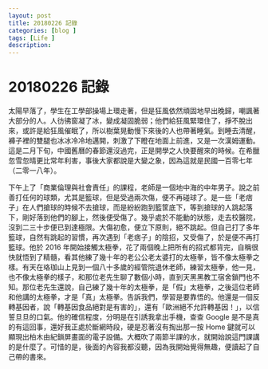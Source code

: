 ```yaml
---
layout: post
title: 20180226 記錄
categories: [blog ]
tags: [Life ]
description:
---
```


# 20180226 記錄

太陽早落了，學生在工學部操場上環走著，但是狂風依然頑固地早出晚歸，嘲諷著大部分的人。人彷彿窗凝了冰，變成凝固脆弱；他們給狂風緊環住了，掙不脫出來，或許是給狂風催眠了，所以樹葉晃動慢下來後的人也帶著睡氣。到睡去清醒，褲子裡的雙腿也冰冰冷冷地邁開，刺激了下瞪在地面上前進，又是一次漢姆運動。這是二月下旬，中國舊曆的春節還沒過完，正是開學之人快要醒來的時候。在希臘忽雪忽晴更比常年利害，事後大家都說是大變之象，因為這就是民國一百零七年（二零一八年）。

下午上了「商業倫理與社會責任」的課程，老師是一個地中海的中年男子。說之前善打任何的球類，尤其是籃球，但是受過兩次傷，便不再碰球了。是一些「老痞子」在人們搶球的時候不去搶球，而是紛紛跑到籃筐底下，等到搶球的人跳起落下，剛好落到他們的腳上，然後便受傷了。幾乎處於不能動的狀態，走去校醫院，沒到二三十步便已到達極限。大傷初愈，便立下原則，絕不跳起。但自己打了多年籃球，自然有跳起的習慣，再次遇到「老痞子」的陰招，又受傷了，於是便不再打籃球。他於 2016 年開始接觸太極拳，花了兩個晚上把所有的招式都背完，自稱很快就悟到了精髓，看其他練了幾十年的老公公老太婆打的太極拳，皆不像太極拳之樣。有天在珞珈山上見到一個八十多歲的經管院退休老師，練習太極拳，他一見，也不像太極拳的樣子，和那位老先生聊了數個小時，直到天黑黑教工宿舍鎖門也不知。那位老先生還說，自己練了幾十年的太極拳，是「假」太極拳，之後這位老師和他講的太極拳，才是「真」太極拳。告訴我們，學習是要靠悟的。他還是一個反轉基因者，說「轉基因食品絕對是有害的」，還有「歐洲絕不允許轉基因！」，以信誓旦旦的口氣。他的確信程度，分明是在引誘我拿出手機，查查 Google 是不是真的有這回事，還好我正處於斷網時段，硬是忍著沒有掏出那一按 Home 鍵就可以顯現出柏木由紀鎖屏畫面的電子設備。大概吹了兩節半課的水，就開始說這門課講的是什麼了。可惜的是，後面的內容我都沒聽，因為我開始覺得無趣，便讀起了自己帶的書來。